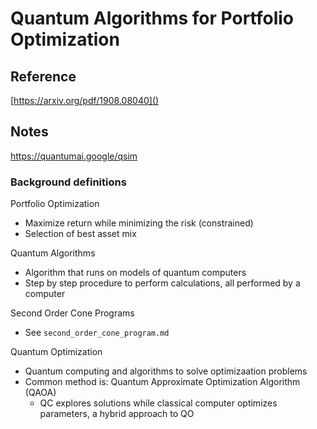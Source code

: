 # Quantum Algorithms for Portfolio Optimization

## Reference

[https://arxiv.org/pdf/1908.08040]()

## Notes

https://quantumai.google/qsim

### Background definitions

Portfolio Optimization
- Maximize return while minimizing the risk (constrained)
- Selection of best asset mix 

Quantum Algorithms
- Algorithm that runs on models of quantum computers
- Step by step procedure to perform calculations, all performed by a computer

Second Order Cone Programs
- See ```second_order_cone_program.md```

Quantum Optimization
- Quantum computing and algorithms to solve optimizaation problems
- Common method is: Quantum Approximate Optimization Algorithm (QAOA)
    - QC explores solutions while classical computer optimizes parameters, a hybrid approach to QO